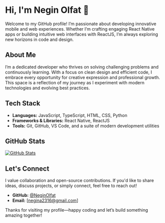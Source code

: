 # Hi, I'm Negin Olfat 👋

Welcome to my GitHub profile! I’m passionate about developing innovative mobile and web experiences. Whether I’m crafting engaging React Native apps or building intuitive web interfaces with ReactJS, I’m always exploring new horizons in code and design.

## About Me

I’m a dedicated developer who thrives on solving challenging problems and continuously learning. With a focus on clean design and efficient code, I embrace every opportunity for creative expression and professional growth. This space is a reflection of my journey as I experiment with modern technologies and evolving best practices.

## Tech Stack

- **Languages:** JavaScript, TypeScript, HTML, CSS, Python  
- **Frameworks & Libraries:** React Native, ReactJS  
- **Tools:** Git, GitHub, VS Code, and a suite of modern development utilities

## GitHub Stats

[![GitHub Stats](https://github-readme-stats.vercel.app/api?username=NeginOlfat&show_icons=true&theme=radical)](https://github.com/NeginOlfat)

## Let's Connect

I value collaboration and open-source contributions. If you'd like to share ideas, discuss projects, or simply connect, feel free to reach out!

- **GitHub:** [@NeginOlfat](https://github.com/NeginOlfat)  
- **Email:** [negina2316@gmail.com]

Thanks for visiting my profile—happy coding and let’s build something amazing together!


<!--
**NeginOlfat/NeginOlfat** is a ✨ _special_ ✨ repository because its `README.md` (this file) appears on your GitHub profile.

Here are some ideas to get you started:

- 🔭 I’m currently working on ...
- 🌱 I’m currently learning ...
- 👯 I’m looking to collaborate on ...
- 🤔 I’m looking for help with ...
- 💬 Ask me about ...
- 📫 How to reach me: ...
- 😄 Pronouns: ...
- ⚡ Fun fact: ...
-->
